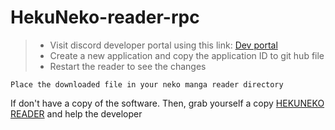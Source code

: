 # HekuNeko-reader-rpc

> - Visit discord developer portal using this link: [Dev portal](https://discord.com/developers/applications)
> - Create a new application and copy the application ID to git hub file
> - Restart the reader to see the changes


` Place the downloaded file in your neko manga reader directory ` 

If don't have a copy of the software. Then, grab yourself a copy [HEKUNEKO READER](https://hakuneko.download/) and help the developer  


